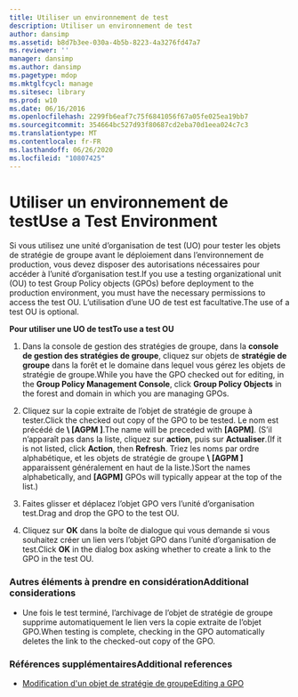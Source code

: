 ```yaml
---
title: Utiliser un environnement de test
description: Utiliser un environnement de test
author: dansimp
ms.assetid: b8d7b3ee-030a-4b5b-8223-4a3276fd47a7
ms.reviewer: ''
manager: dansimp
ms.author: dansimp
ms.pagetype: mdop
ms.mktglfcycl: manage
ms.sitesec: library
ms.prod: w10
ms.date: 06/16/2016
ms.openlocfilehash: 2299fb6eaf7c75f6841056f67a05fe025ea19bb7
ms.sourcegitcommit: 354664bc527d93f80687cd2eba70d1eea024c7c3
ms.translationtype: MT
ms.contentlocale: fr-FR
ms.lasthandoff: 06/26/2020
ms.locfileid: "10807425"
---
```

# <span data-ttu-id="5c222-103">Utiliser un environnement de test</span><span class="sxs-lookup"><span data-stu-id="5c222-103">Use a Test Environment</span></span>


<span data-ttu-id="5c222-104">Si vous utilisez une unité d’organisation de test (UO) pour tester les objets de stratégie de groupe avant le déploiement dans l’environnement de production, vous devez disposer des autorisations nécessaires pour accéder à l’unité d’organisation test.</span><span class="sxs-lookup"><span data-stu-id="5c222-104">If you use a testing organizational unit (OU) to test Group Policy objects (GPOs) before deployment to the production environment, you must have the necessary permissions to access the test OU.</span></span> <span data-ttu-id="5c222-105">L’utilisation d’une UO de test est facultative.</span><span class="sxs-lookup"><span data-stu-id="5c222-105">The use of a test OU is optional.</span></span>

**<span data-ttu-id="5c222-106">Pour utiliser une UO de test</span><span class="sxs-lookup"><span data-stu-id="5c222-106">To use a test OU</span></span>**

1.  <span data-ttu-id="5c222-107">Dans la console de gestion des stratégies de groupe, dans la **console de gestion des stratégies de groupe**, cliquez sur objets de **stratégie de groupe** dans la forêt et le domaine dans lequel vous gérez les objets de stratégie de groupe.</span><span class="sxs-lookup"><span data-stu-id="5c222-107">While you have the GPO checked out for editing, in the **Group Policy Management Console**, click **Group Policy Objects** in the forest and domain in which you are managing GPOs.</span></span>

2.  <span data-ttu-id="5c222-108">Cliquez sur la copie extraite de l’objet de stratégie de groupe à tester.</span><span class="sxs-lookup"><span data-stu-id="5c222-108">Click the checked out copy of the GPO to be tested.</span></span> <span data-ttu-id="5c222-109">Le nom est précédé de **\ [AGPM \]**.</span><span class="sxs-lookup"><span data-stu-id="5c222-109">The name will be preceded with **\[AGPM\]**.</span></span> <span data-ttu-id="5c222-110">(S’il n’apparaît pas dans la liste, cliquez sur **action**, puis sur **Actualiser**.</span><span class="sxs-lookup"><span data-stu-id="5c222-110">(If it is not listed, click **Action**, then **Refresh**.</span></span> <span data-ttu-id="5c222-111">Triez les noms par ordre alphabétique, et les objets de stratégie de groupe **\ [AGPM \]** apparaissent généralement en haut de la liste.)</span><span class="sxs-lookup"><span data-stu-id="5c222-111">Sort the names alphabetically, and **\[AGPM\]** GPOs will typically appear at the top of the list.)</span></span>

3.  <span data-ttu-id="5c222-112">Faites glisser et déplacez l’objet GPO vers l’unité d’organisation test.</span><span class="sxs-lookup"><span data-stu-id="5c222-112">Drag and drop the GPO to the test OU.</span></span>

4.  <span data-ttu-id="5c222-113">Cliquez sur **OK** dans la boîte de dialogue qui vous demande si vous souhaitez créer un lien vers l’objet GPO dans l’unité d’organisation de test.</span><span class="sxs-lookup"><span data-stu-id="5c222-113">Click **OK** in the dialog box asking whether to create a link to the GPO in the test OU.</span></span>

### <span data-ttu-id="5c222-114">Autres éléments à prendre en considération</span><span class="sxs-lookup"><span data-stu-id="5c222-114">Additional considerations</span></span>

-   <span data-ttu-id="5c222-115">Une fois le test terminé, l’archivage de l’objet de stratégie de groupe supprime automatiquement le lien vers la copie extraite de l’objet GPO.</span><span class="sxs-lookup"><span data-stu-id="5c222-115">When testing is complete, checking in the GPO automatically deletes the link to the checked-out copy of the GPO.</span></span>

### <span data-ttu-id="5c222-116">Références supplémentaires</span><span class="sxs-lookup"><span data-stu-id="5c222-116">Additional references</span></span>

-   [<span data-ttu-id="5c222-117">Modification d'un objet de stratégie de groupe</span><span class="sxs-lookup"><span data-stu-id="5c222-117">Editing a GPO</span></span>](editing-a-gpo.md)

 

 





